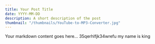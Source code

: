 ```yaml
---
title: Your Post Title
date: YYYY-MM-DD
description: A short description of the post
thumbnail: "/thumbnails/YouTube-to-MP3-Converter.jpg"
---
```

Your markdown content goes here...
35qerhlfjk34wrefu my name is king
